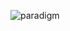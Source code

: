 ![paradigm](https://github.com/nekoposer/Hints/assets/148744599/bb708584-cb57-4e5c-8a0b-5255f8b72807)
